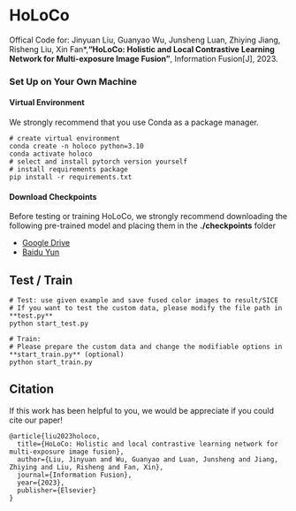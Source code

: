 # HoLoCo
Offical Code for: Jinyuan Liu, Guanyao Wu, Junsheng Luan, Zhiying Jiang, Risheng Liu, Xin Fan*,**“HoLoCo: Holistic and Local Contrastive Learning Network for Multi-exposure Image Fusion”**, Information Fusion[J], 2023.


### Set Up on Your Own Machine

#### Virtual Environment

We strongly recommend that you use Conda as a package manager.

```shell
# create virtual environment
conda create -n holoco python=3.10
conda activate holoco
# select and install pytorch version yourself
# install requirements package
pip install -r requirements.txt
```

#### Download Checkpoints

Before testing or training HoLoCo, we strongly recommend downloading the following pre-trained model and placing them in the **./checkpoints** folder

- [Google Drive](https://drive.google.com/drive/folders/1sOp9Fmtfm_U4w3_-pGWyuYOeHC__buoT?usp=sharing)
- [Baidu Yun](https://pan.baidu.com/s/14Uo_0RfiPBc2NPEaggwgLw?pwd=HLCo)

## Test / Train
```shell
# Test: use given example and save fused color images to result/SICE
# If you want to test the custom data, please modify the file path in **test.py**
python start_test.py

# Train: 
# Please prepare the custom data and change the modifiable options in **start_train.py** (optional)
python start_train.py
```

## Citation

If this work has been helpful to you, we would be appreciate if you could cite our paper!

```
@article{liu2023holoco,
  title={HoLoCo: Holistic and local contrastive learning network for multi-exposure image fusion},
  author={Liu, Jinyuan and Wu, Guanyao and Luan, Junsheng and Jiang, Zhiying and Liu, Risheng and Fan, Xin},
  journal={Information Fusion},
  year={2023},
  publisher={Elsevier}
}
```
